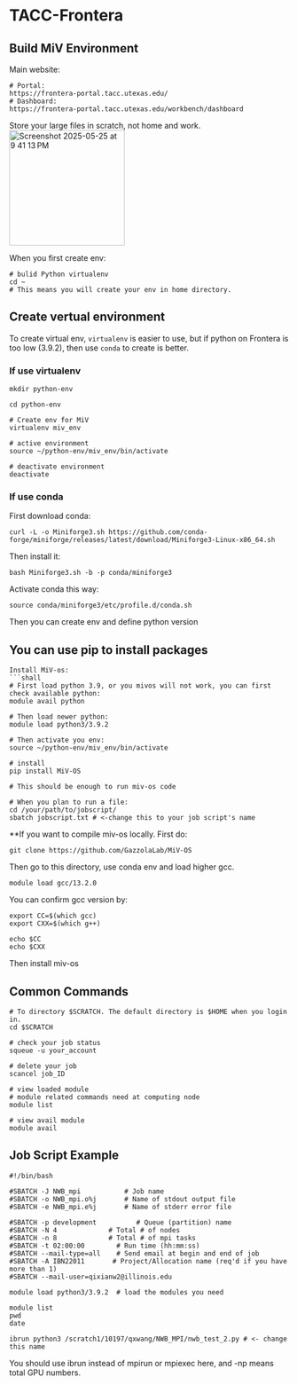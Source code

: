 # TACC-Frontera
## Build MiV Environment 

Main website:
```shell
# Portal:
https://frontera-portal.tacc.utexas.edu/
# Dashboard:
https://frontera-portal.tacc.utexas.edu/workbench/dashboard
```
Store your large files in scratch, not home and work.
<img width="208" alt="Screenshot 2025-05-25 at 9 41 13 PM" src="https://github.com/user-attachments/assets/26c1b452-205f-41cd-ba8b-22a3d32eb602" />

When you first create env:
```shell
# bulid Python virtualenv
cd ~
# This means you will create your env in home directory.
```

## Create vertual environment
To create virtual env, `virtualenv` is easier to use, but if python on Frontera is too low (3.9.2), then use `conda` to create is better.

### If use virtualenv
```shell
mkdir python-env

cd python-env

# Create env for MiV
virtualenv miv_env

# active environment
source ~/python-env/miv_env/bin/activate

# deactivate environment
deactivate
```

### If use conda
First download conda:

```shell
curl -L -o Miniforge3.sh https://github.com/conda-forge/miniforge/releases/latest/download/Miniforge3-Linux-x86_64.sh
```

Then install it:
```shell
bash Miniforge3.sh -b -p conda/miniforge3
```

Activate conda this way:
```shell
source conda/miniforge3/etc/profile.d/conda.sh
```

Then you can create env and define python version


## You can use pip to install packages
```
Install MiV-os:
```shall
# First load python 3.9, or you mivos will not work, you can first check available python:
module avail python

# Then load newer python:
module load python3/3.9.2

# Then activate you env:
source ~/python-env/miv_env/bin/activate

# install
pip install MiV-OS

# This should be enough to run miv-os code

# When you plan to run a file:
cd /your/path/to/jobscript/
sbatch jobscript.txt # <-change this to your job script's name
```
**If you want to compile miv-os locally.
First do:
```shell
git clone https://github.com/GazzolaLab/MiV-OS
```

Then go to this directory, use conda env and load higher gcc.
```shell
module load gcc/13.2.0
```

You can confirm gcc version by:
```shell
export CC=$(which gcc)
export CXX=$(which g++)

echo $CC
echo $CXX
```
Then install miv-os


## Common Commands

```shell
# To directory $SCRATCH. The default directory is $HOME when you login in.
cd $SCRATCH

# check your job status
squeue -u your_account

# delete your job
scancel job_ID

# view loaded module
# module related commands need at computing node
module list

# view avail module
module avail
```

## Job Script Example

```shell
#!/bin/bash

#SBATCH -J NWB_mpi           # Job name
#SBATCH -o NWB_mpi.o%j       # Name of stdout output file
#SBATCH -e NWB_mpi.e%j       # Name of stderr error file

#SBATCH -p development          # Queue (partition) name
#SBATCH -N 4             # Total # of nodes
#SBATCH -n 8             # Total # of mpi tasks
#SBATCH -t 02:00:00        # Run time (hh:mm:ss)
#SBATCH --mail-type=all    # Send email at begin and end of job
#SBATCH -A IBN22011       # Project/Allocation name (req'd if you have more than 1)
#SBATCH --mail-user=qixianw2@illinois.edu

module load python3/3.9.2  # load the modules you need

module list 
pwd
date

ibrun python3 /scratch1/10197/qxwang/NWB_MPI/nwb_test_2.py # <- change this name
```

You should use ibrun instead of mpirun or mpiexec here, and -np means total GPU numbers.
